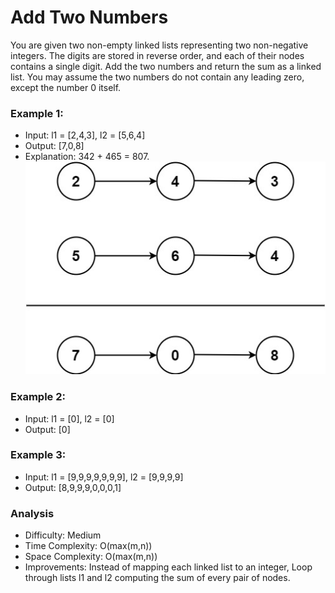 # Add Two Numbers
You are given two non-empty linked lists representing two non-negative integers. The digits are stored in reverse order, and each of their nodes contains a single digit.
Add the two numbers and return the sum as a linked list.
You may assume the two numbers do not contain any leading zero, except the number 0 itself.

### Example 1:
* Input: l1 = [2,4,3], l2 = [5,6,4]
* Output: [7,0,8]
* Explanation: 342 + 465 = 807.
![image](image.jpg)

### Example 2:
* Input: l1 = [0], l2 = [0]
* Output: [0]

### Example 3:
* Input: l1 = [9,9,9,9,9,9,9], l2 = [9,9,9,9]
* Output: [8,9,9,9,0,0,0,1]

### Analysis
* Difficulty: Medium
* Time Complexity: O(max(m,n))
* Space Complexity: O(max(m,n))
* Improvements: Instead of mapping each linked list to an integer, Loop through lists l1 and l2 computing the sum of every pair of nodes.
